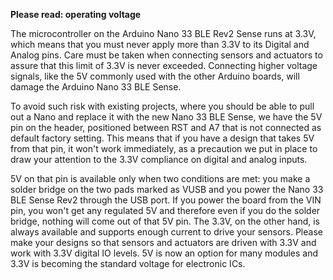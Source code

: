 **Please read: operating voltage**

The microcontroller on the Arduino Nano 33 BLE Rev2 Sense runs at 3.3V, which means that you must never apply more than 3.3V to its Digital and Analog pins. Care must be taken when connecting sensors and actuators to assure that this limit of 3.3V is never exceeded. Connecting higher voltage signals, like the 5V commonly used with the other Arduino boards, will damage the Arduino Nano 33 BLE Sense.

To avoid such risk with existing projects, where you should be able to pull out a Nano and replace it with the new Nano 33 BLE Sense, we have the 5V pin on the header, positioned between RST and A7 that is not connected as default factory setting. This means that if you have a design that takes 5V from that pin, it won't work immediately, as a precaution we put in place to draw your attention to the 3.3V compliance on digital and analog inputs.

5V on that pin is available only when two conditions are met: you make a solder bridge on the two pads marked as VUSB and you power the Nano 33 BLE Sense Rev2 through the USB port. If you power the board from the VIN pin, you won't get any regulated 5V and therefore even if you do the solder bridge, nothing will come out of that 5V pin. The 3.3V, on the other hand, is always available and supports enough current to drive your sensors. Please make your designs so that sensors and actuators are driven with 3.3V and work with 3.3V digital IO levels. 5V is now an option for many modules and 3.3V is becoming the standard voltage for electronic ICs.